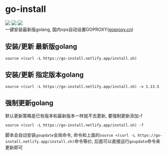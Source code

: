 # go-install
![](https://img.shields.io/github/stars/Jrohy/go-install.svg)
![](https://img.shields.io/github/forks/Jrohy/go-install.svg) 
![](https://img.shields.io/github/license/Jrohy/go-install.svg)  
一键安装最新版golang, 国内vps自动设置GOPROXY([goproxy.cn](https://goproxy.cn))

## 安装/更新 最新版golang
```
source <(curl -L https://go-install.netlify.app/install.sh)
```

## 安装/更新 指定版本golang
```
source <(curl -L https://go-install.netlify.app/install.sh) -v 1.13.5
``` 

## 强制更新golang
默认更新策略是已有版本和最新版本一样就不去更新, 要强制更新添加-f
```
source <(curl -L https://go-install.netlify.app/install.sh) -f
```

脚本会自动安装`goupdate`全局命令, 命令和上面的`source <(curl -L https://go-install.netlify.app/install.sh)`命令等价, 后面可以直接运行`goupdate`命令来更新即可

